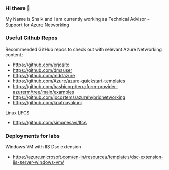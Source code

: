 ### Hi there 👋
My Name is Shaik and I am currently working as Technical Advisor - Support for Azure Networking 

### Useful Github Repos
Recommended GitHub repos to check out with relevant Azure Networking content:

- https://github.com/erjosito 
- https://github.com/dmauser
- https://github.com/mddazure
- https://github.com/Azure/azure-quickstart-templates
- https://github.com/hashicorp/terraform-provider-azurerm/tree/main/examples
- https://github.com/jocortems/azurehybridnetworking
- https://github.com/kpatnayakuni

Linux LFCS

- https://github.com/simonesavi/lfcs 

### Deployments for labs <Directly drop from code>
  
 Windows VM with IIS Dsc extension
  
 - https://azure.microsoft.com/en-in/resources/templates/dsc-extension-iis-server-windows-vm/ 
  
  

<!--
**Shaikngit/Shaikngit** is a ✨ _special_ ✨ repository because its `README.md` (this file) appears on your GitHub profile.

Here are some ideas to get you started:

- 🔭 I’m currently working on ...
- 🌱 I’m currently learning ...
- 👯 I’m looking to collaborate on ...
- 🤔 I’m looking for help with ...
- 💬 Ask me about ...
- 📫 How to reach me: ...
- 😄 Pronouns: ...
- ⚡ Fun fact: ...
-->
